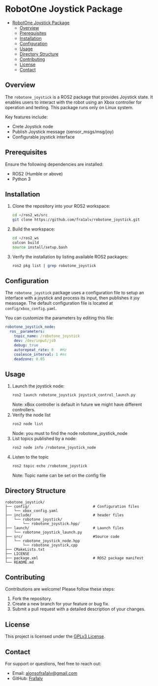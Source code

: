 # RobotOne Joystick Package

- [RobotOne Joystick Package](#robotone-joystick-package)
  - [Overview](#overview)
  - [Prerequisites](#prerequisites)
  - [Installation](#installation)
  - [Configuration](#configuration)
  - [Usage](#usage)
  - [Directory Structure](#directory-structure)
  - [Contributing](#contributing)
  - [License](#license)
  - [Contact](#contact)


## Overview
The `robotone_joystick` is a ROS2 package that provides Joystick state. It enables users to interact with the robot using an Xbox controller for operation and testing. This package runs only on Linux system.

Key features include:
- Crete Joystick node
- Publish Joystick message (sensor_msgs/msg/joy)
- Configurable joystick interface

## Prerequisites
Ensure the following dependencies are installed:
- ROS2 (Humble or above)
- Python 3


## Installation

1. Clone the repository into your ROS2 workspace:
   ```bash
   cd ~/ros2_ws/src
   git clone https://github.com/fra1alv/robotone_joystick.git
   ```

2. Build the workspace:
   ```bash
   cd ~/ros2_ws
   colcon build
   source install/setup.bash
   ```

3. Verify the installation by listing available ROS2 packages:
   ```bash
   ros2 pkg list | grep robotone_joystick
   ```

## Configuration
The `robotone_joystick` package uses a configuration file to setup an interface with a joystick and process its input, then publishes it joy meassage. The default configuration file is located at `config/xbox_config.yaml`.

You can customize the parameters by editing this file:
```yaml
robotone_joystick_node:
  ros__parameters:
    topic_name: /robotone_joystick
    dev: /dev/input/js0
    debug: true
    autorepeat_rate: 0   #Hz
    coalesce_interval: 1 #ms
    deadzone: 0.05

```
## Usage

1. Launch the joystick node:
   ```bash
   ros2 launch robotone_joystick joystick_control_launch.py
   ```
   Note: xBox controller is default in future we might have different controllers.
2. Verify the node list
   ```bash
   ros2 node list
   ```
   Node: you must to find the node robotone_joystick_node
3. List topics published by a node:
    ```bash
    ros2 node info /robotone_joystick_node
4. Listen to the topic
   ```bash
   ros2 topic echo /robotone_joystick
   ```
   Note: Topic name can be set on the config file

## Directory Structure
```plaintext
robotone_joystick/
├── config/                             # Configuration files
│   └── xbox_config.yaml
├── include/                            # header files
│   └── robotone_joystick/
│       └── robotone_joystick.hpp/
├── launch/                             # Launch files
│   └── robotone_joystick_launch.py
├── src/                                #Source code
│   └── robotone_joystick_node.hpp
│       └── robotone_joystick,cpp           
├── CMakeLists.txt
├── LICENSE
├── package.xml                         # ROS2 package manifest
└── README.md                           
```
## Contributing
Contributions are welcome! Please follow these steps:
1. Fork the repository.
2. Create a new branch for your feature or bug fix.
3. Submit a pull request with a detailed description of your changes.

## License
This project is licensed under the [GPLv3 License](/LICENSE).

## Contact
For support or questions, feel free to reach out:
- Email: alonsofra1alv@gmail.com
- GitHub: [Fra1alv](https://github.com/fra1alv)
